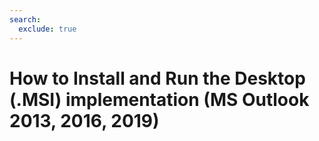 ```yaml
---
search:
  exclude: true
---
```


# How to Install and Run the Desktop (.MSI) implementation (MS Outlook 2013, 2016, 2019)

<script>
document.location.href="../How-to-Install-and-Run-the-Desktop-MSI-implementation-MS-Outlook/";
</script>